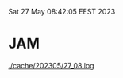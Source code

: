 Sat 27 May 08:42:05 EEST 2023
# JAM
<a href='./cache/202305/27_08.log'>./cache/202305/27_08.log</a>
